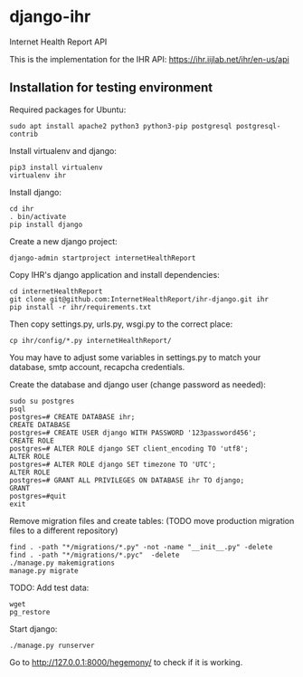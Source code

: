 # django-ihr
Internet Health Report API

This is the implementation for the IHR API: https://ihr.iijlab.net/ihr/en-us/api

## Installation for testing environment

Required packages for Ubuntu:
```
sudo apt install apache2 python3 python3-pip postgresql postgresql-contrib
```

Install virtualenv and django:
```
pip3 install virtualenv
virtualenv ihr
```

Install django:
```
cd ihr
. bin/activate
pip install django
```

Create a new django project:
```
django-admin startproject internetHealthReport
```

Copy IHR's django application and install dependencies:
```
cd internetHealthReport
git clone git@github.com:InternetHealthReport/ihr-django.git ihr
pip install -r ihr/requirements.txt
```

Then copy settings.py, urls.py, wsgi.py to the correct place:
```
cp ihr/config/*.py internetHealthReport/
```
You may have to adjust some variables in settings.py to match your database, smtp account, recapcha credentials.

Create the database and django user (change password as needed):
```
sudo su postgres
psql
postgres=# CREATE DATABASE ihr;
CREATE DATABASE
postgres=# CREATE USER django WITH PASSWORD '123password456';
CREATE ROLE
postgres=# ALTER ROLE django SET client_encoding TO 'utf8';
ALTER ROLE
postgres=# ALTER ROLE django SET timezone TO 'UTC';
ALTER ROLE
postgres=# GRANT ALL PRIVILEGES ON DATABASE ihr TO django;
GRANT
postgres=#quit
exit
```

Remove migration files and create tables: (TODO move production migration files to a different repository)
```
find . -path "*/migrations/*.py" -not -name "__init__.py" -delete
find . -path "*/migrations/*.pyc"  -delete
./manage.py makemigrations
manage.py migrate
```

TODO: Add test data:
```
wget 
pg_restore
```

Start django:
```
./manage.py runserver
```

Go to http://127.0.0.1:8000/hegemony/ to check if it is working.

